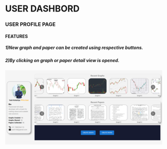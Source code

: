 # USER DASHBORD

### USER PROFILE PAGE
#### FEATURES
##### 1)New graph and paper can be created using respective buttons.
##### 2)By clicking on graph or paper detail view is opened.

![profile](https://github.com/kyash777/Genoshi/blob/master/images/profile.png)
